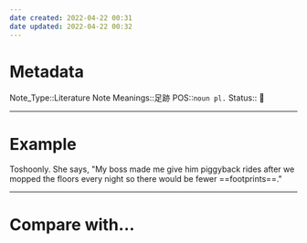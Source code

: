 ```yaml
---
date created: 2022-04-22 00:31
date updated: 2022-04-22 00:32
---
```


# Metadata

Note_Type::Literature Note
Meanings::足跡
POS::`noun pl.`
Status:: 👶

---

# Example

Toshoonly. She says, "My boss made me give him piggyback rides after we mopped the floors every night so there would be fewer ==footprints==."

---

# Compare with...
